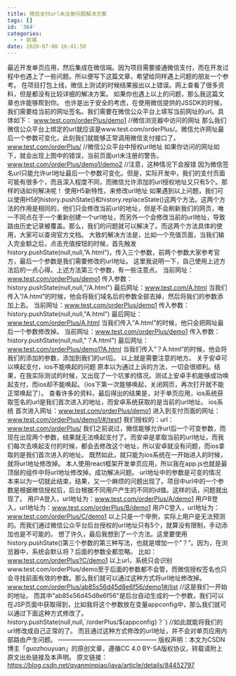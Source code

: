 ```yaml
---
title: 微信支付url未注册问题解决方案
tags: []
id: '364'
categories:
  - - 前端
date: 2020-07-08 16:41:50
---
```


最近开发单页应用，然后集成在微信端。因为项目需要接通微信支付，而在开发过程中也遇上了一些问题。所以便写下这篇文章，希望给同样遇上问题的朋友一个参考。 在项目打包上线，微信上测试的时候结果报出以上错误。网上查看了很多资料，但是都没有比较详细的解决方案。 如果你也遇上以上的问题，那么我这篇文章也许能够帮到你。 也许是出于安全的考虑，在使用微信提供的JSSDK的时候，我们需要给当前的网址签名。我们需要在微信公众平台上填写当前网址的url。具体如下： www.test.com/orderPlus/demo1 //微信浏览器中访问的网址 那么我们微信公众平台上绑定的url就应该是www.test.com/orderPlus/。微信允许网址最后一个参数可变化，此刻我们就能够正常调用微信支付接口了。 www.test.com/orderPlus/ //微信公众平台中授权url地址 如果你访问的网址如下，就会出现上图中的错误，当前页面url未注册的警告。 www.test.com/orderPlus/demo1/demo2 //注意，这种情况下会报错 因为微信签名url只能允许url地址最后一个参数可变化。但是，实际开发中，我们的支付页面可能有很多个，而且深入程度不同，而微信允许添加的url授权地址又只有5个。那样的话如何解决呢！ 使用H5新特性，来修改url地址 如果遇到以上问题，我们可以使用H5的history.pushState()和history.replaceState()这两个方法。这两个方法的作用是相同的，他们只会修改当前url的地址，但是不会刷新我们的网页，唯一不同点在于一个重新创建一个url地址，而另外一个会修改当前的url地址，导致路由历史记录被覆盖。那么，我们的问题就可以解决了。而这两个方法具体的使用，大家可以查询官方文档。 大致的解决方法是，比如一个充值页面，当我们输入完金额之后，点击充值按钮的时候，首先触发history.pushState(null,null,”A.html”)，传入三个参数，前两个参数大家参考官方，最后一个参数是我们需要修改的url地址。 这里我说明一下，自己使用上述方法后的一点心得。上述方法第三个参数，有一些注意点。 当前网址：www.test.com/orderPlus/demo1 传入参数：history.pushState(null,null,"/A.html") 最后网址：www.test.com/A.html 当我们传入”/A.html”的时候，他会将我们域名后的参数全部去掉，然后将我们的参数添加上去。 当前网址：www.test.com/orderPlus/demo1 传入参数：history.pushState(null,null,"A.html") 最后网址：www.test.com/orderPlus/A.html 当我们传入”A.html”的时候，他只会把网址最后一个参数修改掉。 当前网址：www.test.com/orderPlus/demo1 传入参数：history.pushState(null,null,"？A.html") 最后网址：www.test.com/orderPlus/demo1?A.html 当我们传入”？A.html”的时候，他会将我们的添加的参数，添加到我们的url后。 以上就是需要注意的地方。 关于安卓可以唤起支付，ios不能唤起的问题 原本以为通过上诉的方法，一切会很顺利。结果，在我实际测试的时候，又出现了一个坑爹的情况。测试上安卓手机能够成功唤起支付，而ios却不能唤起。（ios下第一次能够唤起，关闭网页，再次打开就不能正常唤起了）。 查看许多的资料，最后得出的结果是，对于单页应用，ios系统获取签名的url是我们首次进入的地址，而安卓系统获取的是当前的url地址。 ios系统 首次进入网址：www.test.com/orderPlus/demo1 进入到支付页面的网址：www.test.com/orderPlus/demo1/#/test1 我们授权的：url：www.test.com/orderPlus/ 我们之前说过，微信能够允许url后一个可变参数，而现在出现两个参数，结果就无法唤起支付了。而安卓是拿取当前的url地址，而我们每次去唤起支付的时候，都会去修改这个地址，所以安卓就没有问题，而ios拿取的是我们首次进入的地址。 既然如此，就只能为ios系统在一开始进入的时候，就将url地址修改掉。 本人使用react框架开发单页应用，所以我在app.js也就是最顶层的组件中将url地址修改掉。成功解决问题。 url地址中的参数是可变的情况 本来以为一切就此结束，结果，又一个麻烦的问题出现了。项目中url中的一个参数是根据微信授权后，后台根据不同用户产生的不同的id值。这样的话，问题就出现了。 用户A登入，url地址为：www.test.com/orderPlus/A/demo1 用户B登入，url地址为：www.test.com/orderPlus/B/demo1 用户C登入，url地址为：www.test.com/orderPlus/C/demo1 以上只是一个举例，实际上用户是无法预测的。而我们通过微信公众平台后台授权的url地址只有5个，就算没有限制，手动添加也是不可能的。 想了许久，最后我想到了一个方法。这里要使用history.pushState()第三个参数的第三种写法，也就是增加一个”？”。因为，在浏览器中，系统会默认将？后面的参数全都忽略。 比如：www.test.com/orderPlus?C/demo1 以上url，系统只会识别www.test.com/orderPlus/demo至于后面的参数都不会管，而微信授权签名也只会寻找前面有效的参数。那么我们就可以通过这种方式将url地址修改掉。 www.test.com/orderPlus/ab85s56d45d8e6f56/demo1#/list //这是我们一开始的地址。 而其中"ab85s56d45d8e6f56"是后台自动生成的一个参数，我们可以在JSP页面中获取得到，比如我将这个参数放在变量appconfig中，那么我们就可以通过下面这种方式修改了。 history.pushState(null,null,\`/orderPlus/${appconfig}？\`) //如此就能将我们的url修改成自己正常的了。 而且通过这种方式修改的url地址，并不会对单页应用内部路由产生问题。 ———————————————— 版权声明：本文为CSDN博主「guozhouyuan」的原创文章，遵循CC 4.0 BY-SA版权协议，转载请附上原文出处链接及本声明。 原文链接：https://blog.csdn.net/qvanminpiao/java/article/details/84452797